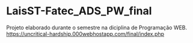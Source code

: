 # LaisST-Fatec_ADS_PW_final
Projeto elaborado durante o semestre na diciplina de Programação WEB.  https://uncritical-hardship.000webhostapp.com/final/index.php
